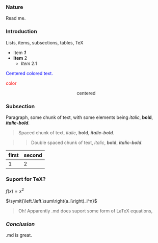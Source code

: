 
### Nature

Read me.

### **Introduction**

Lists, items, subsections, tables, TeX

* Item ***1***
* **Item** 2
   * *Item* 2.1
   
<p style="color:blue">Centered colored text.</p>

<font color="red">color</font>

<center>centered</center>
   
### Subsection
   
Paragraph, some chunk of text, with some elements being *italic*, **bold**, ***italic-bold***.

> Spaced chunk of text, *italic*, **bold**, ***italic-bold***.

>> Double spaced chunk of text, *italic*, **bold**, ***italic-bold***.

| first | second |
|---|---|
| 1 | 2 |

### Suport for TeX?

$f(x)=x^2$

$\symit{\left.\left.\sum\right(a_i\right)_i^n}$

> Oh! Apparently .md does suport some form of LaTeX equations,

### *Conclusion*

.md is great.
